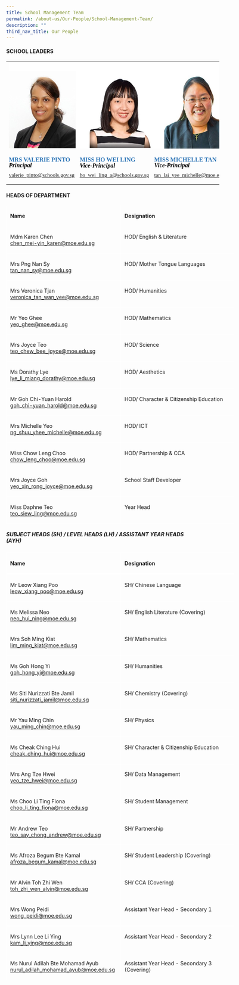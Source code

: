 ```yaml
---
title: School Management Team
permalink: /about-us/Our-People/School-Management-Team/
description: ""
third_nav_title: Our People
---
```

#### **SCHOOL LEADERS**

 <table border="0" cellpadding="0" cellspacing="0" width="858" style="border-collapse:
 collapse;width:429pt;mso-yfti-tbllook:1184"><colgroup><col width="268" style="mso-width-source:userset;width:134pt"> <col width="279" style="mso-width-source:userset;width:139pt"> <col width="312" style="mso-width-source:userset;width:156pt"></colgroup><tbody><tr height="248" style="mso-height-source:userset;height:123.78pt"><td colspan="3" height="248" class="oa1" width="858" style="height:123.78pt;
  width:429pt"><p style="language:en-US;line-height:107%;margin-top:0pt;margin-bottom:8.0pt;
  margin-left:0in;text-align:left;direction:ltr;unicode-bidi:embed;mso-line-break-override:
  none;word-break:normal;punctuation-wrap:hanging"><span style="font-size:10.0pt;
  font-family:Calibri;mso-ascii-font-family:Calibri;color:black;mso-color-index:
  1;mso-font-kerning:12.0pt;language:en-US;font-weight:bold;mso-style-textfill-type:
  solid;mso-style-textfill-fill-themecolor:text1;mso-style-textfill-fill-color:
  black;mso-style-textfill-fill-alpha:100.0%"><img src="/images/About%20us/Our%20People/School%20Management%20Team/school_leaders_1.jpg"></span></p></td></tr><tr height="112" style="mso-height-source:userset;height:55.75pt"><td height="112" class="oa1" width="268" style="height:55.75pt;width:134pt"><p style="language:en-US;line-height:107%;margin-top:0pt;margin-bottom:8.0pt;
  margin-left:0in;text-align:left;direction:ltr;unicode-bidi:embed;mso-line-break-override:
  none;word-break:normal;punctuation-wrap:hanging"><span style="font-size:12.0pt;
  font-family:Calibri;mso-ascii-font-family:Calibri;color:#2E75B6;mso-color-index:
  8;mso-font-kerning:12.0pt;language:en-US;font-weight:bold;mso-style-textfill-type:
  solid;mso-style-textfill-fill-themecolor:accent5;mso-style-textfill-fill-color:
  #2E75B6;mso-style-textfill-fill-alpha:100.0%;mso-style-textfill-fill-colortransforms:
  lumm=75000">MRS VALERIE PINTO</span><span style="font-size:12.0pt;font-family:
  Calibri;mso-ascii-font-family:Calibri;color:black;mso-color-index:1;
  mso-font-kerning:12.0pt;language:en-US;font-weight:bold;mso-style-textfill-type:
  solid;mso-style-textfill-fill-themecolor:text1;mso-style-textfill-fill-color:
  black;mso-style-textfill-fill-alpha:100.0%"><br></span><span style="font-size:12.0pt;font-family:Calibri;mso-ascii-font-family:
  Calibri;color:black;mso-color-index:1;mso-font-kerning:12.0pt;language:en-US;
  font-weight:bold;font-style:italic;mso-style-textfill-type:solid;mso-style-textfill-fill-themecolor:
  text1;mso-style-textfill-fill-color:black;mso-style-textfill-fill-alpha:100.0%">Principal</span></p><p style="language:en-US;line-height:107%;margin-top:0pt;margin-bottom:8.0pt;
  margin-left:0in;text-align:left;direction:ltr;unicode-bidi:embed;mso-line-break-override:
  none;word-break:normal;punctuation-wrap:hanging"><span style="font-size:11.0pt;
  font-family:Calibri;mso-ascii-font-family:Calibri;color:black;mso-color-index:
  1;mso-font-kerning:12.0pt;language:en-US;font-weight:normal;font-style:normal;
  mso-style-textfill-type:solid;mso-style-textfill-fill-themecolor:text1;
  mso-style-textfill-fill-color:black;mso-style-textfill-fill-alpha:100.0%"><a href="mailto:valerie_pinto@schools.gov.sg">valerie_pinto@schools.gov.sg</a></span></p></td><td class="oa1" width="279" style="width:139pt"><p style="language:en-US;line-height:107%;margin-top:0pt;margin-bottom:8.0pt;
  margin-left:0in;text-align:left;direction:ltr;unicode-bidi:embed;mso-line-break-override:
  none;word-break:normal;punctuation-wrap:hanging"><span style="font-size:12.0pt;
  font-family:Calibri;mso-ascii-font-family:Calibri;color:#2E75B6;mso-color-index:
  8;mso-font-kerning:12.0pt;language:en-US;font-weight:bold;mso-style-textfill-type:
  solid;mso-style-textfill-fill-themecolor:accent5;mso-style-textfill-fill-color:
  #2E75B6;mso-style-textfill-fill-alpha:100.0%;mso-style-textfill-fill-colortransforms:
  lumm=75000">MISS HO WEI LING</span><span style="font-size:10.0pt;font-family:
  Calibri;mso-ascii-font-family:Calibri;color:black;mso-color-index:1;
  mso-font-kerning:12.0pt;language:en-US;mso-style-textfill-type:solid;
  mso-style-textfill-fill-themecolor:text1;mso-style-textfill-fill-color:black;
  mso-style-textfill-fill-alpha:100.0%"><br></span><span style="font-size:12.0pt;font-family:Calibri;mso-ascii-font-family:
  Calibri;color:black;mso-color-index:1;mso-font-kerning:12.0pt;language:en-US;
  font-weight:bold;font-style:italic;mso-style-textfill-type:solid;mso-style-textfill-fill-themecolor:
  text1;mso-style-textfill-fill-color:black;mso-style-textfill-fill-alpha:100.0%">Vice-Principal</span></p><p style="language:en-US;line-height:107%;margin-top:0pt;margin-bottom:8.0pt;
  margin-left:0in;text-align:left;direction:ltr;unicode-bidi:embed;mso-line-break-override:
  none;word-break:normal;punctuation-wrap:hanging"><span style="font-size:11.0pt;
  font-family:Calibri;mso-ascii-font-family:Calibri;color:black;mso-color-index:
  1;mso-font-kerning:12.0pt;language:en-US;font-weight:normal;font-style:normal;
  mso-style-textfill-type:solid;mso-style-textfill-fill-themecolor:text1;
  mso-style-textfill-fill-color:black;mso-style-textfill-fill-alpha:100.0%"><a href="ho_wei_ling_a@schools.gov.sg">ho_wei_ling_a@schools.gov.sg</a></span></p></td><td class="oa1" width="312" style="width:156pt"><p style="language:en-US;line-height:107%;margin-top:0pt;margin-bottom:8.0pt;
  margin-left:0in;text-align:left;direction:ltr;unicode-bidi:embed;mso-line-break-override:
  none;word-break:normal;punctuation-wrap:hanging"><span style="font-size:12.0pt;
  font-family:Calibri;mso-ascii-font-family:Calibri;color:#2E75B6;mso-color-index:
  8;mso-font-kerning:12.0pt;language:en-US;font-weight:bold;mso-style-textfill-type:
  solid;mso-style-textfill-fill-themecolor:accent5;mso-style-textfill-fill-color:
  #2E75B6;mso-style-textfill-fill-alpha:100.0%;mso-style-textfill-fill-colortransforms:
  lumm=75000">MISS MICHELLE TAN<br></span><span style="font-size:12.0pt;font-family:Calibri;mso-ascii-font-family:
  Calibri;color:black;mso-color-index:1;mso-font-kerning:12.0pt;language:en-US;
  font-weight:bold;font-style:italic;mso-style-textfill-type:solid;mso-style-textfill-fill-themecolor:
  text1;mso-style-textfill-fill-color:black;mso-style-textfill-fill-alpha:100.0%">Vice-Principal</span></p><p style="language:en-US;line-height:107%;margin-top:0pt;margin-bottom:8.0pt;
  margin-left:0in;text-align:left;direction:ltr;unicode-bidi:embed;mso-line-break-override:
  none;word-break:normal;punctuation-wrap:hanging"><span style="font-size:11.0pt;
  font-family:Calibri;mso-ascii-font-family:Calibri;color:black;mso-color-index:
  1;mso-font-kerning:12.0pt;language:en-US;font-weight:normal;font-style:normal;
  mso-style-textfill-type:solid;mso-style-textfill-fill-themecolor:text1;
  mso-style-textfill-fill-color:black;mso-style-textfill-fill-alpha:100.0%"><a href="tan_lai_yee_michelle@moe.edu.sg">tan_lai_yee_michelle@moe.edu.sg</a></span></p></td></tr></tbody></table>   

#### **HEADS OF DEPARTMENT**
<table class="MsoNormalTable" border="0" cellspacing="0" cellpadding="0" width="569" style="width:510pt;border-collapse:collapse;mso-yfti-tbllook:1056;
 mso-padding-alt:0cm 0cm 0cm 0cm"><tbody><tr style="mso-yfti-irow:0;mso-yfti-firstrow:yes;height:30pt"><td width="284" valign="top" style="width:213.0pt;border:solid white 1.0pt;
  border-bottom:solid white 1.0pt;padding:3.6pt 7.2pt 3.6pt 7.2pt;height:30pt"><p class="MsoNormal"><b><span lang="EN-SG" style="mso-ansi-language:EN-SG">Name</span></b></p></td><td width="300" valign="top" style="width:213.0pt;border-top:solid white 1.0pt;
  border-left:none;border-bottom:solid white 1.0pt;border-right:solid white 1.0pt;
  mso-border-left-alt:solid white 1.0pt;padding:3.6pt 7.2pt 3.6pt 7.2pt;
  height:30pt"><p class="MsoNormal"><b><span lang="EN-SG" style="mso-ansi-language:EN-SG">Designation</span></b></p></td></tr><tr style="mso-yfti-irow:1;height:30pt"><td width="284" valign="top" style="width:213.0pt;border:solid white 1.0pt;
  border-top:none;mso-border-top-alt:solid white 3.0pt;padding:3.6pt 7.2pt 3.6pt 7.2pt;
  height:30pt"><p class="MsoNormal"><span lang="EN-SG" style="mso-ansi-language:EN-SG">Mdm Karen Chen<br><a href="chen_mei-yin_karen@moe.edu.sg">chen_mei-yin_karen@moe.edu.sg</a></span></p></td><td width="284" valign="top" style="width:213.0pt;border-top:none;border-left:
  none;border-bottom:solid white 1.0pt;border-right:solid white 1.0pt;
  mso-border-top-alt:solid white 3.0pt;mso-border-left-alt:solid white 1.0pt;
  padding:3.6pt 7.2pt 3.6pt 7.2pt;height:29.2pt"><p class="MsoNormal"><span lang="EN-SG" style="mso-ansi-language:EN-SG">HOD/ English &amp; Literature</span></p></td></tr><tr style="mso-yfti-irow:2;height:29.2pt"><td width="284" valign="top" style="width:213.0pt;border:solid white 1.0pt;
  border-top:none;mso-border-top-alt:solid white 1.0pt;padding:3.6pt 7.2pt 3.6pt 7.2pt;
  height:29.2pt"><p class="MsoNormal"><span lang="EN-SG" style="mso-ansi-language:EN-SG">Mrs Png Nan Sy<br><a href="chen_mei-yin_karen@moe.edu.sg">tan_nan_sy@moe.edu.sg</a></span></p></td><td width="284" valign="top" style="width:213.0pt;border-top:none;border-left:
  none;border-bottom:solid white 1.0pt;border-right:solid white 1.0pt;
  mso-border-top-alt:solid white 3.0pt;mso-border-left-alt:solid white 1.0pt;
  padding:3.6pt 7.2pt 3.6pt 7.2pt;height:29.2pt"><p class="MsoNormal"><span lang="EN-SG" style="mso-ansi-language:EN-SG">HOD/ Mother Tongue Languages</span></p></td></tr><tr style="mso-yfti-irow:2;height:29.2pt"><td width="284" valign="top" style="width:213.0pt;border:solid white 1.0pt;
  border-top:none;mso-border-top-alt:solid white 1.0pt;padding:3.6pt 7.2pt 3.6pt 7.2pt;
  height:29.2pt">
<p class="MsoNormal"><span lang="EN-SG" style="mso-ansi-language:EN-SG">Mrs Veronica Tjan<br><a href="veronica_tan_wan_yee@moe.edu.sg">veronica_tan_wan_yee@moe.edu.sg</a></span></p></td><td width="284" valign="top" style="width:213.0pt;border-top:none;border-left:
  none;border-bottom:solid white 1.0pt;border-right:solid white 1.0pt;
  mso-border-top-alt:solid white 1.0pt;mso-border-left-alt:solid white 1.0pt;
  padding:3.6pt 7.2pt 3.6pt 7.2pt;height:29.2pt"><p class="MsoNormal">HOD/ Humanities</p></td></tr><tr style="mso-yfti-irow:3;height:29.2pt"><td width="284" valign="top" style="width:213.0pt;border:solid white 1.0pt;
  border-top:none;mso-border-top-alt:solid white 1.0pt;padding:3.6pt 7.2pt 3.6pt 7.2pt;
  height:29.2pt"><p class="MsoNormal"><span lang="EN-SG" style="mso-ansi-language:EN-SG">Mr Yeo Ghee<br><a href="yeo_ghee@moe.edu.sg">yeo_ghee@moe.edu.sg</a></span></p></td><td width="284" valign="top" style="width:213.0pt;border-top:none;border-left:
  none;border-bottom:solid white 1.0pt;border-right:solid white 1.0pt;
  mso-border-top-alt:solid white 1.0pt;mso-border-left-alt:solid white 1.0pt;
  padding:3.6pt 7.2pt 3.6pt 7.2pt;height:29.2pt"><p class="MsoNormal">HOD/ Mathematics</p></td></tr><tr style="mso-yfti-irow:4;height:29.2pt"><td width="284" valign="top" style="width:213.0pt;border:solid white 1.0pt;
  border-top:none;mso-border-top-alt:solid white 1.0pt;padding:3.6pt 7.2pt 3.6pt 7.2pt;
  height:29.2pt"><p class="MsoNormal">Mrs Joyce Teo<br><a href="teo_chew_bee_joyce@moe.edu.sg">teo_chew_bee_joyce@moe.edu.sg</a></p></td><td width="284" valign="top" style="width:213.0pt;border-top:none;border-left:
  none;border-bottom:solid white 1.0pt;border-right:solid white 1.0pt;
  mso-border-top-alt:solid white 1.0pt;mso-border-left-alt:solid white 1.0pt;
  padding:3.6pt 7.2pt 3.6pt 7.2pt;height:29.2pt"><p class="MsoNormal">HOD/ Science</p></td></tr><tr style="mso-yfti-irow:5;height:29.2pt"><td width="284" valign="top" style="width:213.0pt;border:solid white 1.0pt;
  border-top:none;mso-border-top-alt:solid white 1.0pt;padding:3.6pt 7.2pt 3.6pt 7.2pt;
  height:29.2pt"><p class="MsoNormal">Ms Dorathy Lye<br><a href="lye_li_miang_dorathy@moe.edu.sg">lye_li_miang_dorathy@moe.edu.sg</a></p></td><td width="284" valign="top" style="width:213.0pt;border-top:none;border-left:
  none;border-bottom:solid white 1.0pt;border-right:solid white 1.0pt;
  mso-border-top-alt:solid white 1.0pt;mso-border-left-alt:solid white 1.0pt;
  padding:3.6pt 7.2pt 3.6pt 7.2pt;height:29.2pt"><p class="MsoNormal">HOD/ Aesthetics</p></td></tr><tr style="mso-yfti-irow:6;height:29.2pt"><td width="284" valign="top" style="width:215.0pt;border:solid white 1.0pt;
  border-top:none;mso-border-top-alt:solid white 1.0pt;padding:3.6pt 7.2pt 3.6pt 7.2pt;
  height:29.2pt"><p class="MsoNormal">Mr Goh Chi-Yuan Harold<br><a href="goh_chi-yuan_harold@moe.edu.sg">goh_chi-yuan_harold@moe.edu.sg</a></p></td><td width="284" valign="top" style="width:213.0pt;border-top:none;border-left:
  none;border-bottom:solid white 1.0pt;border-right:solid white 1.0pt;
  mso-border-top-alt:solid white 1.0pt;mso-border-left-alt:solid white 1.0pt;
  padding:3.6pt 7.2pt 3.6pt 7.2pt;height:29.2pt"><p class="MsoNormal">HOD/ Character &amp; Citizenship Education</p></td></tr>
	<tr style="mso-yfti-irow:7;height:29.2pt">
	<td width="284" valign="top" style="width:213.0pt;border:solid white 1.0pt;
  border-top:none;mso-border-top-alt:solid white 1.0pt;padding:3.6pt 7.2pt 3.6pt 7.2pt;
  height:29.2pt"><p class="MsoNormal">Mrs Michelle Yeo<br><a href="ng_shuu_yhee_michelle@moe.edu.sg">ng_shuu_yhee_michelle@moe.edu.sg</a></p></td><td width="284" valign="top" style="width:213.0pt;border-top:none;border-left:
  none;border-bottom:solid white 1.0pt;border-right:solid white 1.0pt;
  mso-border-top-alt:solid white 1.0pt;mso-border-left-alt:solid white 1.0pt;
  padding:3.6pt 7.2pt 3.6pt 7.2pt;height:29.2pt"><p class="MsoNormal">HOD/ ICT</p></td></tr><tr style="mso-yfti-irow:8;height:29.2pt"><td width="284" valign="top" style="width:213.0pt;border:solid white 1.0pt;
  border-top:none;mso-border-top-alt:solid white 1.0pt;padding:3.6pt 7.2pt 3.6pt 7.2pt;
  height:29.2pt"><p class="MsoNormal">Miss Chow Leng Choo<br><a href="chow_leng_choo@moe.edu.sg">chow_leng_choo@moe.edu.sg</a></p></td><td width="284" valign="top" style="width:213.0pt;border-top:none;border-left:
  none;border-bottom:solid white 1.0pt;border-right:solid white 1.0pt;
  mso-border-top-alt:solid white 1.0pt;mso-border-left-alt:solid white 1.0pt;
  padding:3.6pt 7.2pt 3.6pt 7.2pt;height:29.2pt"><p class="MsoNormal">HOD/ Partnership &amp; CCA</p></td></tr><tr style="mso-yfti-irow:9;height:29.2pt"><td width="284" valign="top" style="width:213.0pt;border:solid white 1.0pt;
  border-top:none;mso-border-top-alt:solid white 1.0pt;padding:3.6pt 7.2pt 3.6pt 7.2pt;
  height:29.2pt"><p class="MsoNormal">Mrs Joyce Goh<br><a href="yeo_xin_rong_joyce@moe.edu.sg">yeo_xin_rong_joyce@moe.edu.sg</a></p></td><td width="284" valign="top" style="width:213.0pt;border-top:none;border-left:
  none;border-bottom:solid white 1.0pt;border-right:solid white 1.0pt;
  mso-border-top-alt:solid white 1.0pt;mso-border-left-alt:solid white 1.0pt;
  padding:3.6pt 7.2pt 3.6pt 7.2pt;height:29.2pt"><p class="MsoNormal">School Staff Developer</p></td></tr><tr style="mso-yfti-irow:10;mso-yfti-lastrow:yes;height:29.2pt"><td width="284" valign="top" style="width:213.0pt;border:solid white 1.0pt;
  border-top:none;mso-border-top-alt:solid white 1.0pt;padding:3.6pt 7.2pt 3.6pt 7.2pt;
  height:29.2pt"><p class="MsoNormal">Miss Daphne Teo<br><a href="teo_siew_ling@moe.edu.sg">teo_siew_ling@moe.edu.sg</a></p></td><td width="284" valign="top" style="width:213.0pt;border-top:none;border-left:
  none;border-bottom:solid white 1.0pt;border-right:solid white 1.0pt;
  mso-border-top-alt:solid white 1.0pt;mso-border-left-alt:solid white 1.0pt;
  padding:3.6pt 7.2pt 3.6pt 7.2pt;height:29.2pt"><p class="MsoNormal">Year Head</p></td></tr></tbody></table>

##### **SUBJECT HEADS (SH) / LEVEL HEADS (LH) / ASSISTANT YEAR HEADS (AYH)**

<table class="MsoNormalTable" border="0" cellspacing="0" cellpadding="0" width="570" style="width:510pt;border-collapse:collapse;mso-yfti-tbllook:1056;
 mso-padding-alt:0cm 0cm 0cm 0cm"><tbody><tr style="mso-yfti-irow:0;mso-yfti-firstrow:yes;height:23.8pt"><td width="284" valign="top" style="width:213.0pt;border:solid white 1.0pt;
  border-bottom:solid white 3.0pt;padding:3.6pt 7.2pt 3.6pt 7.2pt;height:23.8pt"><p class="MsoNormal"><b><span lang="EN-SG" style="mso-ansi-language:EN-SG">Name</span></b></p></td><td width="500" valign="top" style="width:213.0pt;border-top:solid white 1.0pt;
  border-left:none;border-bottom:solid white 3.0pt;border-right:solid white 1.0pt;
  mso-border-left-alt:solid white 1.0pt;padding:3.6pt 7.2pt 3.6pt 7.2pt;
  height:23.8pt"><p class="MsoNormal"><b><span lang="EN-SG" style="mso-ansi-language:EN-SG">Designation</span></b></p></td></tr><tr style="mso-yfti-irow:1;height:29.2pt"><td width="300" valign="top" style="width:213.0pt;border:solid white 1.0pt;
  border-top:none;mso-border-top-alt:solid white 3.0pt;padding:3.6pt 7.2pt 3.6pt 7.2pt;
  height:29.2pt"><p class="MsoNormal"><span lang="EN-SG" style="mso-ansi-language:EN-SG">Mr Leow Xiang Poo<br><a href="leow_xiang_poo@moe.edu.sg">leow_xiang_poo@moe.edu.sg</a></span></p></td><td width="284" valign="top" style="width:213.0pt;border-top:none;border-left:
  none;border-bottom:solid white 1.0pt;border-right:solid white 1.0pt;
  mso-border-top-alt:solid white 3.0pt;mso-border-left-alt:solid white 1.0pt;
  padding:3.6pt 7.2pt 3.6pt 7.2pt;height:29.2pt"><p class="MsoNormal"><span lang="EN-SG" style="mso-ansi-language:EN-SG">SH/ Chinese Language</span></p></td></tr><tr style="mso-yfti-irow:2;height:29.2pt"><td width="284" valign="top" style="width:213.0pt;border:solid white 1.0pt;
  border-top:none;mso-border-top-alt:solid white 1.0pt;padding:3.6pt 7.2pt 3.6pt 7.2pt;
  height:29.2pt"><p class="MsoNormal"><span lang="EN-SG" style="mso-ansi-language:EN-SG">Ms Melissa Neo<br><a href="neo_hui_ning@moe.edu.sg">neo_hui_ning@moe.edu.sg</a></span></p></td><td width="284" valign="top" style="width:213.0pt;border-top:none;border-left:
  none;border-bottom:solid white 1.0pt;border-right:solid white 1.0pt;
  mso-border-top-alt:solid white 1.0pt;mso-border-left-alt:solid white 1.0pt;
  padding:3.6pt 7.2pt 3.6pt 7.2pt;height:29.2pt"><p class="MsoNormal">SH/ English Literature (Covering)</p></td></tr><tr style="mso-yfti-irow:3;height:29.2pt"><td width="284" valign="top" style="width:213.0pt;border:solid white 1.0pt;
  border-top:none;mso-border-top-alt:solid white 1.0pt;padding:3.6pt 7.2pt 3.6pt 7.2pt;
  height:29.2pt"><p class="MsoNormal"><span lang="EN-SG" style="mso-ansi-language:EN-SG">Mrs Soh Ming Kiat<br><a href="lim_ming_kia@moe.edu.sg">lim_ming_kiat@moe.edu.sg</a></span></p></td><td width="284" valign="top" style="width:213.0pt;border-top:none;border-left:
  none;border-bottom:solid white 1.0pt;border-right:solid white 1.0pt;
  mso-border-top-alt:solid white 1.0pt;mso-border-left-alt:solid white 1.0pt;
  padding:3.6pt 7.2pt 3.6pt 7.2pt;height:29.2pt"><p class="MsoNormal">SH/ Mathematics</p></td></tr><tr style="mso-yfti-irow:4;height:29.2pt"><td width="284" valign="top" style="width:213.0pt;border:solid white 1.0pt;
  border-top:none;mso-border-top-alt:solid white 1.0pt;padding:3.6pt 7.2pt 3.6pt 7.2pt;
  height:29.2pt"><p class="MsoNormal">Ms Goh Hong Yi<br><a href="goh_hong_yi@moe.edu.sg">goh_hong_yi@moe.edu.sg</a></p></td><td width="284" valign="top" style="width:213.0pt;border-top:none;border-left:
  none;border-bottom:solid white 1.0pt;border-right:solid white 1.0pt;
  mso-border-top-alt:solid white 1.0pt;mso-border-left-alt:solid white 1.0pt;
  padding:3.6pt 7.2pt 3.6pt 7.2pt;height:29.2pt"><p class="MsoNormal">SH/ Humanities</p></td></tr><tr style="mso-yfti-irow:5;height:29.2pt"><td width="284" valign="top" style="width:213.0pt;border:solid white 1.0pt;
  border-top:none;mso-border-top-alt:solid white 1.0pt;padding:3.6pt 7.2pt 3.6pt 7.2pt;
  height:29.2pt"><p class="MsoNormal">Ms Siti Nurizzati Bte Jamil<br><a href="siti_nurizzati_jami@moe.edu.sg">siti_nurizzati_jamil@moe.edu.sg</a></p></td><td width="284" valign="top" style="width:213.0pt;border-top:none;border-left:
  none;border-bottom:solid white 1.0pt;border-right:solid white 1.0pt;
  mso-border-top-alt:solid white 1.0pt;mso-border-left-alt:solid white 1.0pt;
  padding:3.6pt 7.2pt 3.6pt 7.2pt;height:29.2pt"><p class="MsoNormal">SH/ Chemistry (Covering)</p></td></tr><tr style="mso-yfti-irow:6;height:29.2pt"><td width="284" valign="top" style="width:215.0pt;border:solid white 1.0pt;
  border-top:none;mso-border-top-alt:solid white 1.0pt;padding:3.6pt 7.2pt 3.6pt 7.2pt;
  height:29.2pt"><p class="MsoNormal">Mr Yau Ming Chin<br><a href="yau_ming_chi@moe.edu.sg">yau_ming_chin@moe.edu.sg</a></p></td><td width="284" valign="top" style="width:213.0pt;border-top:none;border-left:
  none;border-bottom:solid white 1.0pt;border-right:solid white 1.0pt;
  mso-border-top-alt:solid white 1.0pt;mso-border-left-alt:solid white 1.0pt;
  padding:3.6pt 7.2pt 3.6pt 7.2pt;height:29.2pt"><p class="MsoNormal">SH/ Physics</p></td></tr>
	<tr style="mso-yfti-irow:7;height:29.2pt">
	<td width="284" valign="top" style="width:213.0pt;border:solid white 1.0pt;
  border-top:none;mso-border-top-alt:solid white 1.0pt;padding:3.6pt 7.2pt 3.6pt 7.2pt;
  height:29.2pt"><p class="MsoNormal">Ms Cheak Ching Hui<br><a href="cheak_ching_hui@moe.edu.sg">cheak_ching_hui@moe.edu.sg</a></p></td><td width="284" valign="top" style="width:213.0pt;border-top:none;border-left:
  none;border-bottom:solid white 1.0pt;border-right:solid white 1.0pt;
  mso-border-top-alt:solid white 1.0pt;mso-border-left-alt:solid white 1.0pt;
  padding:3.6pt 7.2pt 3.6pt 7.2pt;height:29.2pt"><p class="MsoNormal">SH/ Character &amp; Citizenship Education</p></td></tr><tr style="mso-yfti-irow:8;height:29.2pt"><td width="284" valign="top" style="width:213.0pt;border:solid white 1.0pt;
  border-top:none;mso-border-top-alt:solid white 1.0pt;padding:3.6pt 7.2pt 3.6pt 7.2pt;
  height:29.2pt"><p class="MsoNormal">Mrs Ang Tze Hwei<br><a href="yeo_tze_hwei@moe.edu.sg">yeo_tze_hwei@moe.edu.sg</a></p></td><td width="284" valign="top" style="width:213.0pt;border-top:none;border-left:
  none;border-bottom:solid white 1.0pt;border-right:solid white 1.0pt;
  mso-border-top-alt:solid white 1.0pt;mso-border-left-alt:solid white 1.0pt;
  padding:3.6pt 7.2pt 3.6pt 7.2pt;height:29.2pt"><p class="MsoNormal">SH/ Data Management</p></td></tr><tr style="mso-yfti-irow:9;height:29.2pt"><td width="284" valign="top" style="width:213.0pt;border:solid white 1.0pt;
  border-top:none;mso-border-top-alt:solid white 1.0pt;padding:3.6pt 7.2pt 3.6pt 7.2pt;
  height:29.2pt"><p class="MsoNormal">Ms Choo Li Ting Fiona<br><a href="choo_li_ting_fiona@moe.edu.sg">choo_li_ting_fiona@moe.edu.sg</a></p></td><td width="284" valign="top" style="width:213.0pt;border-top:none;border-left:
  none;border-bottom:solid white 1.0pt;border-right:solid white 1.0pt;
  mso-border-top-alt:solid white 1.0pt;mso-border-left-alt:solid white 1.0pt;
  padding:3.6pt 7.2pt 3.6pt 7.2pt;height:29.2pt"><p class="MsoNormal">SH/ Student Management</p></td></tr><tr style="mso-yfti-irow:10;mso-yfti-lastrow:yes;height:29.2pt"><td width="284" valign="top" style="width:213.0pt;border:solid white 1.0pt;
  border-top:none;mso-border-top-alt:solid white 1.0pt;padding:3.6pt 7.2pt 3.6pt 7.2pt;
  height:29.2pt"><p class="MsoNormal">Mr Andrew Teo<br><a href="teo_say_chong_andrew@moe.edu.sg">teo_say_chong_andrew@moe.edu.sg</a></p></td><td width="284" valign="top" style="width:213.0pt;border-top:none;border-left:
  none;border-bottom:solid white 1.0pt;border-right:solid white 1.0pt;
  mso-border-top-alt:solid white 1.0pt;mso-border-left-alt:solid white 1.0pt;
  padding:3.6pt 7.2pt 3.6pt 7.2pt;height:29.2pt"><p class="MsoNormal">SH/ Partnership</p></td></tr><tr style="mso-yfti-irow:10;mso-yfti-lastrow:yes;height:29.2pt"><td width="284" valign="top" style="width:213.0pt;border:solid white 1.0pt;
  border-top:none;mso-border-top-alt:solid white 1.0pt;padding:3.6pt 7.2pt 3.6pt 7.2pt;
  height:29.2pt"><p class="MsoNormal">Ms Afroza Begum Bte Kamal<br><a href="afroza_begum_kamal@moe.edu.sg">afroza_begum_kamal@moe.edu.sg</a></p></td><td width="284" valign="top" style="width:213.0pt;border-top:none;border-left:
  none;border-bottom:solid white 1.0pt;border-right:solid white 1.0pt;
  mso-border-top-alt:solid white 1.0pt;mso-border-left-alt:solid white 1.0pt;
  padding:3.6pt 7.2pt 3.6pt 7.2pt;height:29.2pt"><p class="MsoNormal">SH/ Student Leadership (Covering)</p></td></tr><tr style="mso-yfti-irow:10;mso-yfti-lastrow:yes;height:29.2pt"><td width="284" valign="top" style="width:213.0pt;border:solid white 1.0pt;
  border-top:none;mso-border-top-alt:solid white 1.0pt;padding:3.6pt 7.2pt 3.6pt 7.2pt;
  height:29.2pt"><p class="MsoNormal">Mr Alvin Toh Zhi Wen<br><a href="toh_zhi_wen_alvin@moe.edu.sg">toh_zhi_wen_alvin@moe.edu.sg</a></p></td><td width="284" valign="top" style="width:213.0pt;border-top:none;border-left:
  none;border-bottom:solid white 1.0pt;border-right:solid white 1.0pt;
  mso-border-top-alt:solid white 1.0pt;mso-border-left-alt:solid white 1.0pt;
  padding:3.6pt 7.2pt 3.6pt 7.2pt;height:29.2pt"><p class="MsoNormal">SH/ CCA (Covering)</p></td></tr><tr style="mso-yfti-irow:10;mso-yfti-lastrow:yes;height:29.2pt"><td width="284" valign="top" style="width:213.0pt;border:solid white 1.0pt;
  border-top:none;mso-border-top-alt:solid white 1.0pt;padding:3.6pt 7.2pt 3.6pt 7.2pt;
  height:29.2pt"><p class="MsoNormal">Mrs Wong Peidi<br><a href="wong_peidi@moe.edu.sg">wong_peidi@moe.edu.sg</a></p></td><td width="284" valign="top" style="width:213.0pt;border-top:none;border-left:
  none;border-bottom:solid white 1.0pt;border-right:solid white 1.0pt;
  mso-border-top-alt:solid white 1.0pt;mso-border-left-alt:solid white 1.0pt;
  padding:3.6pt 7.2pt 3.6pt 7.2pt;height:29.2pt"><p class="MsoNormal">Assistant Year Head - Secondary 1</p></td></tr><tr style="mso-yfti-irow:10;mso-yfti-lastrow:yes;height:29.2pt"><td width="284" valign="top" style="width:213.0pt;border:solid white 1.0pt;
  border-top:none;mso-border-top-alt:solid white 1.0pt;padding:3.6pt 7.2pt 3.6pt 7.2pt;
  height:29.2pt"><p class="MsoNormal">Mrs Lynn Lee Li Ying<br><a href="kam_li_ying@moe.edu.sg">kam_li_ying@moe.edu.sg</a></p></td><td width="284" valign="top" style="width:213.0pt;border-top:none;border-left:
  none;border-bottom:solid white 1.0pt;border-right:solid white 1.0pt;
  mso-border-top-alt:solid white 1.0pt;mso-border-left-alt:solid white 1.0pt;
  padding:3.6pt 7.2pt 3.6pt 7.2pt;height:29.2pt"><p class="MsoNormal">Assistant Year Head - Secondary 2</p></td></tr><tr style="mso-yfti-irow:10;mso-yfti-lastrow:yes;height:29.2pt"><td width="284" valign="top" style="width:213.0pt;border:solid white 1.0pt;
  border-top:none;mso-border-top-alt:solid white 1.0pt;padding:3.6pt 7.2pt 3.6pt 7.2pt;
  height:29.2pt"><p class="MsoNormal">Ms Nurul Adilah Bte Mohamad Ayub<br><a href="nurul_adilah_mohamad_ayub@moe.edu.sg">nurul_adilah_mohamad_ayub@moe.edu.sg</a></p></td><td width="284" valign="top" style="width:213.0pt;border-top:none;border-left:
  none;border-bottom:solid white 1.0pt;border-right:solid white 1.0pt;
  mso-border-top-alt:solid white 1.0pt;mso-border-left-alt:solid white 1.0pt;
  padding:3.6pt 7.2pt 3.6pt 7.2pt;height:29.2pt"><p class="MsoNormal">Assistant Year Head - Secondary 3 (Covering)</p></td></tr></tbody></table>